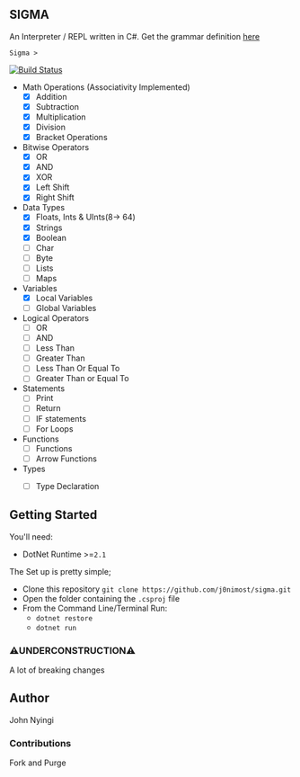 ## SIGMA
An Interpreter / REPL written in C#. Get the grammar definition [here](./Grammar.md) 

```
Sigma > 
```


[![Build Status](https://travis-ci.com/j0nimost/sigma.svg?branch=main)](https://app.travis-ci.com/j0nimost/sigma)


* Math Operations (Associativity Implemented)
     - [x] Addition
     - [x] Subtraction
     - [x] Multiplication
     - [x] Division
     - [x] Bracket Operations

* Bitwise Operators
     - [x] OR 
     - [x] AND
     - [x] XOR
     - [x] Left Shift
     - [x] Right Shift

* Data Types
     - [x] Floats, Ints & UInts(8-> 64)
     - [x] Strings
     - [x] Boolean
     - [ ] Char
     - [ ] Byte 
     - [ ] Lists
     - [ ] Maps

* Variables
    - [x] Local Variables
    - [ ] Global Variables

* Logical Operators
     - [ ] OR 
     - [ ] AND
     - [ ] Less Than
     - [ ] Greater Than
     - [ ] Less Than Or Equal To
     - [ ] Greater Than or Equal To

* Statements
    - [ ] Print
    - [ ] Return
    - [ ] IF statements
    - [ ] For Loops

* Functions
    - [ ] Functions
    - [ ] Arrow Functions
* Types
    - [ ] Type Declaration



## Getting Started
You'll need:
- DotNet Runtime >=`2.1`

The Set up is pretty simple;

- Clone this repository `git clone https://github.com/j0nimost/sigma.git`
- Open the folder containing the `.csproj` file
- From the Command Line/Terminal Run:
    * `dotnet restore`
    * `dotnet run`


### ⚠️UNDERCONSTRUCTION⚠️
A lot of breaking changes

## Author
John Nyingi

### Contributions
Fork and Purge
